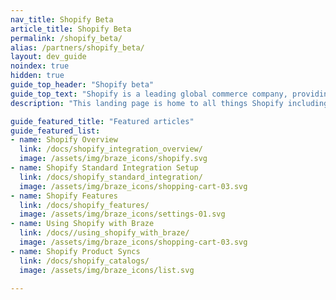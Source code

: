 ```yaml
---
nav_title: Shopify Beta
article_title: Shopify Beta
permalink: /shopify_beta/
alias: /partners/shopify_beta/
layout: dev_guide
noindex: true
hidden: true
guide_top_header: "Shopify beta"
guide_top_text: "Shopify is a leading global commerce company, providing trusted tools to start, grow, market, and manage a retail business of any size. Shopify makes commerce better for everyone with a platform and services that are engineered for reliability while delivering a better shopping experience for consumers everywhere."
description: "This landing page is home to all things Shopify including a Shopify overview, setting up the Shopify standard integration, Shopify features, and more."

guide_featured_title: "Featured articles"
guide_featured_list:
- name: Shopify Overview
  link: /docs/shopify_integration_overview/
  image: /assets/img/braze_icons/shopify.svg
- name: Shopify Standard Integration Setup
  link: /docs/shopify_standard_integration/
  image: /assets/img/braze_icons/shopping-cart-03.svg
- name: Shopify Features
  link: /docs/shopify_features/
  image: /assets/img/braze_icons/settings-01.svg
- name: Using Shopify with Braze
  link: /docs//using_shopify_with_braze/
  image: /assets/img/braze_icons/shopping-cart-03.svg
- name: Shopify Product Syncs
  link: /docs/shopify_catalogs/
  image: /assets/img/braze_icons/list.svg

---
```

<br><br>